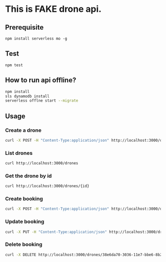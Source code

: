 # This is FAKE drone api.

## Prerequisite

`npm install serverless mo -g`

## Test

`npm test`

## How to run api offline?

```bash
npm install
sls dynamodb install
serverless offlne start --migrate
```


## Usage

### Create a drone

```bash
curl -X POST -H "Content-Type:application/json" http://localhost:3000/drones --data '{ "name": "Thook", "location": { "lon": 60.161679 ,"lat": 24.957612}}'
```

### List drones
```bash
curl http://localhost:3000/drones
```

### Get the drone by id
```bash
curl http://localhost:3000/drones/{id}
```

### Create booking
```bash
curl -X POST -H "Content-Type:application/json" http://localhost:3000/drones/bookings --data '{  "droneId": "38e6da70-3036-11e7-bbe6-8b20de079d19", "route": {  "from": { "lon": 60.161679 ,"lat": 24.957612}, "to": { "lon": 60.161679 ,"lat": 24.957612}}}'
```

### Update booking
```bash
curl -X PUT -H "Content-Type:application/json" http://localhost:3000/drones/9bc999d0-3035-11e7-89fa-990ea7966214/bookings --data '{   "route": {  "from": { "lon": 70 ,"lat": 80}, "to": { "lon": 71 ,"lat": 72}}}'
```

### Delete booking
```bash
curl -X DELETE http://localhost:3000/drones/38e6da70-3036-11e7-bbe6-8b20de079d19/bookings
```